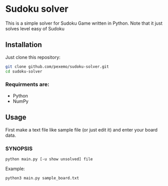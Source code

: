 # Sudoku solver

This is a simple solver for Sudoku Game written in Python.
Note that it just solves level easy of Sudoku

## Installation

Just clone this repository:
```bash
git clone github.com/pexemo/sudoku-solver.git
cd sudoku-solver
```

### Requirments are:
- Python
- NumPy

## Usage

First make a text file like sample file (or just edit it) and enter your board data.

### SYNOPSIS
```man
python main.py [-u show unsolved] file
```
Example:
```bash
python3 main.py sample_board.txt
```
